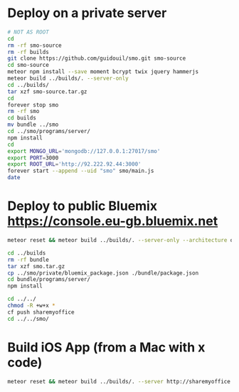 # Deploy on a private server
```sh
# NOT AS ROOT
cd
rm -rf smo-source
rm -rf builds
git clone https://github.com/guidouil/smo.git smo-source
cd smo-source
meteor npm install --save moment bcrypt twix jquery hammerjs
meteor build ../builds/. --server-only
cd ../builds/
tar xzf smo-source.tar.gz
cd
forever stop smo
rm -rf smo
cd builds
mv bundle ../smo
cd ../smo/programs/server/
npm install
cd
export MONGO_URL='mongodb://127.0.0.1:27017/smo'
export PORT=3000
export ROOT_URL='http://92.222.92.44:3000'
forever start --append --uid "smo" smo/main.js
date

```

# Deploy to public Bluemix  https://console.eu-gb.bluemix.net
```sh
meteor reset && meteor build ../builds/. --server-only --architecture os.linux.x86_64

cd ../builds
rm -rf bundle
tar xzf smo.tar.gz
cp ../smo/private/bluemix_package.json ./bundle/package.json
cd bundle/programs/server/
npm install

cd ../../
chmod -R +w+x *
cf push sharemyoffice
cd ../../smo/

```

# Build iOS App (from a Mac with x code)
```sh
meteor reset && meteor build ../builds/. --server http://sharemyoffice.eu-gb.mybluemix.net
```
